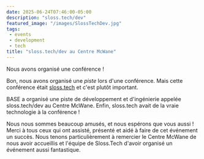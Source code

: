 ```yaml
---
date: 2025-06-24T07:46:00-05:00
description: "sloss.tech/dev"
featured_image: "/images/SlossTechDev.jpg"
tags: 
 - events
 - development
 - tech
title: "sloss.tech/dev au Centre McWane"
---
```


Nous avons organisé une conférence !

Bon, nous avons organisé une *piste* lors d'une conférence. Mais cette conférence était [sloss.tech](https://sloss.tech/) et c'est plutôt important.  

BASE a organisé une piste de développement et d'ingénierie appelée sloss.tech/dev au Centre McWane. Enfin, sloss.tech avait de la vraie technologie à la conférence !

Nous nous sommes beaucoup amusés, et nous espérons que vous aussi ! Merci à tous ceux qui ont assisté, présenté et aidé à faire de cet événement un succès. Nous tenons particulièrement à remercier le Centre McWane de nous avoir accueillis et l'équipe de Sloss.Tech d'avoir organisé un événement aussi fantastique.